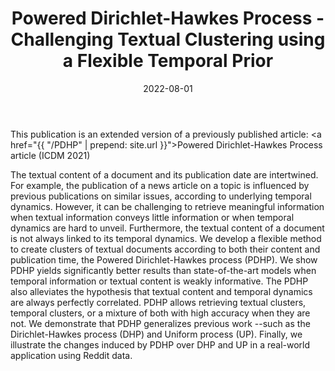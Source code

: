 ﻿---
layout: post
type: article
support: journal
link: https://rdcu.be/cSQPe
title: Powered Dirichlet-Hawkes Process - Challenging Textual Clustering using a Flexible Temporal Prior
authors: <b>G. Poux-Médard</b>, J. Velcin, S. Loudcher
journal: Knowledge and Information Systems (KAIS)
year: 2022
doi: 10.1007/s10115-022-01731-3
date: 2022-08-01
description: # Add post description (optional)
img: articles/covers/23-PDHP-KAIS.png
fig-caption: The appearance of a document (news, tweet, article, etc.) is conditioned by its semantic content, 
 but also by its publication date wrt previous articles' ones, to a certain extent. 
 By varying r, we can choose whether to focus our clustering algorithm more on the 
 temporal side or more on the semantic side, or a mixture of both. 
 Here we show how we retrieve either temporal or textual clusters when these two
 pieces of information are not perfectly correlated.
tags: [clustering, temporal bayesian prior, powered dirichlet process, hawkes process, dirichlet-hawkes process, PDP, dirichlet]
---

This publication is an extended version of a previously published article: 
<a href="{{ "/PDHP" | prepend: site.url }}">Powered Dirichlet-Hawkes Process article</a> (ICDM 2021)

The textual content of a document and its publication date are intertwined. 
For example, the publication of a news article on a topic is influenced by 
previous publications on similar issues, according to underlying temporal 
dynamics. However, it can be challenging to retrieve meaningful information 
when textual information conveys little information or when temporal dynamics 
are hard to unveil. Furthermore, the textual content of a document is not 
always linked to its temporal dynamics.
We develop a flexible method to create clusters of textual documents 
according to both their content and publication time, the Powered 
Dirichlet-Hawkes process (PDHP). We show PDHP yields significantly 
better results than state-of-the-art models when temporal information 
or textual content is weakly informative. The PDHP also alleviates the 
hypothesis that textual content and temporal dynamics are always perfectly 
correlated. PDHP allows retrieving textual clusters, temporal clusters, 
or a mixture of both with high accuracy when they are not. We demonstrate 
that PDHP generalizes previous work --such as the Dirichlet-Hawkes process 
(DHP) and Uniform process (UP). Finally, we illustrate the changes induced 
by PDHP over DHP and UP in a real-world application using Reddit data.